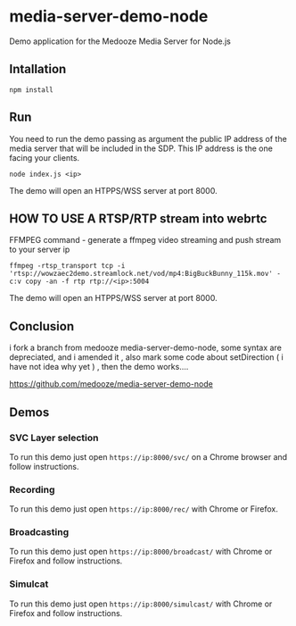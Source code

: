 # media-server-demo-node
Demo application for the Medooze Media Server for Node.js

## Intallation
```
npm install
```

## Run
You need to run the demo passing as argument the public IP address of the media server that will be included in the SDP. This IP address is the one facing your clients.
```
node index.js <ip>
```

The demo will open an HTPPS/WSS server at port 8000. 

## HOW TO USE A RTSP/RTP stream into webrtc
FFMPEG command - generate a ffmpeg video streaming and push stream to your server ip
```
ffmpeg -rtsp_transport tcp -i 'rtsp://wowzaec2demo.streamlock.net/vod/mp4:BigBuckBunny_115k.mov' -c:v copy -an -f rtp rtp://<ip>:5004
```

The demo will open an HTPPS/WSS server at port 8000. 

## Conclusion
i fork a branch from medooze media-server-demo-node, some syntax are depreciated, and i amended it
, also mark some code about setDirection ( i have not idea why yet )  , then the demo works....

https://github.com/medooze/media-server-demo-node

## Demos
### SVC Layer selection

To run this demo just open `https://ip:8000/svc/` on a Chrome browser and follow instructions.

### Recording

To run this demo just open `https://ip:8000/rec/` with Chrome or Firefox.

### Broadcasting

To run this demo just open `https://ip:8000/broadcast/` with Chrome or Firefox and follow instructions.

### Simulcat

To run this demo just open `https://ip:8000/simulcast/` with Chrome or Firefox and follow instructions.




